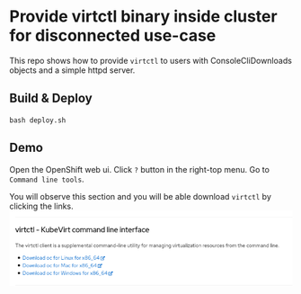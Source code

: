 # Provide virtctl binary inside cluster for disconnected use-case

This repo shows how to provide `virtctl` to users with ConsoleCliDownloads objects and a simple httpd server.

## Build & Deploy

```
bash deploy.sh
```

## Demo

Open the OpenShift web ui. Click `?` button in the right-top menu. Go to `Command line tools`.

You will observe this section and you will be able download `virtctl` by clicking the links.
![OpenShiftWebUI](OpenShiftWebUI.png)

